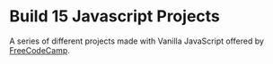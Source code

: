 # Build 15 Javascript Projects

A series of different projects made with Vanilla JavaScript offered by [FreeCodeCamp](https://youtu.be/3PHXvlpOkf4).
